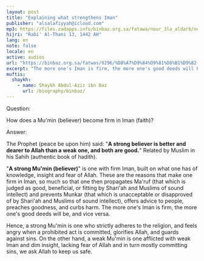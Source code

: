 ```yaml
---
layout: post
title: "Explaining what strengthens Iman"
publisher: "alsalafiyyah@icloud.com"
mp3: https://files.zadapps.info/binbaz.org.sa/fatawa/nour_3la_aldarb/nour_368/36814.mp3
hijri: "Rabi' Al-Thani 13, 1442 AH"
lang: en
note: false
locale: en
active: audios
url: "https://binbaz.org.sa/fatwas/9296/%D8%A7%D9%84%D9%81%D8%B1%D9%82-%D8%A8%D9%8A%D9%86-%D8%A7%D9%84%D9%85%D9%88%D9%85%D9%86-%D8%A7%D9%84%D9%82%D9%88%D9%8A-%D9%88%D8%A7%D9%84%D9%85%D9%88%D9%85%D9%86-%D8%A7%D9%84%D8%B6%D8%B9%D9%8A%D9%81"
excerpt: "The more one's Iman is firm, the more one's good deeds will be, and vice versa. Hence, a strong Mu'min is one who strictly adheres to the religion, and feels angry when a prohibited act is committed, glorifies Allah, and guards against sins."
muftis:
  shaykh: 
    - name: Shaykh Abdul-Aziz ibn Baz
      url: /biography/binbaz/
---
```


Question: 

How does a Mu'min (believer) become firm in Iman (faith)?

Answer: 

The Prophet (peace be upon him) said: "**A strong believer is better and dearer to Allah than a weak one, and both are good.**" Related by Muslim in his Sahih (authentic book of hadith). 

"**A strong Mu'min (believer)**" is one with firm Iman, built on what one has of knowledge, insight and fear of Allah. These are the reasons that make one firm in Iman, so much so that one then propagates Ma'ruf (that which is judged as good, beneficial, or fitting by Shari'ah and Muslims of sound intellect) and prevents Munkar (that which is unacceptable or disapproved of by Shari'ah and Muslims of sound intellect), offers advice to people, preaches goodness, and curbs harm. The more one's Iman is firm, the more one's good deeds will be, and vice versa. 

Hence, a strong Mu'min is one who strictly adheres to the religion, and feels angry when a prohibited act is committed, glorifies Allah, and guards against sins. On the other hand, a weak Mu'min is one afflicted with weak Iman and dim insight, lacking fear of Allah and in turn mostly committing sins, we ask Allah to keep us safe.
